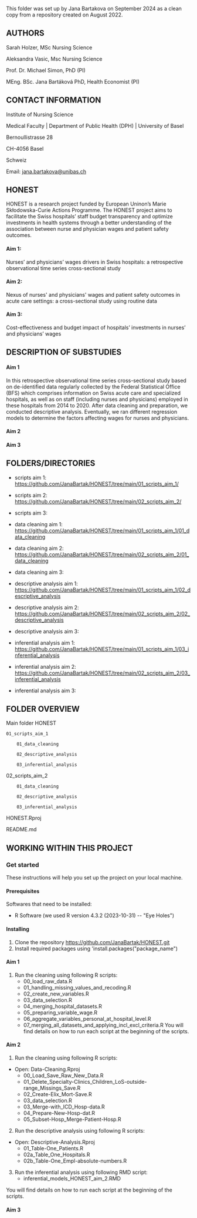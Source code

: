 This folder was set up by Jana Bartakova on September 2024 as a clean copy from a repository created on August 2022.

AUTHORS
-------
Sarah Holzer, MSc Nursing Science

Aleksandra Vasic, Msc Nursing Science

Prof. Dr. Michael Simon, PhD (PI)

MEng. BSc. Jana Bartáková PhD, Health Economist (PI)

CONTACT INFORMATION
-------------------
Institute of Nursing Science

Medical Faculty | Department of Public Health (DPH) | University of Basel

Bernoullistrasse 28

CH-4056 Basel

Schweiz

Email: jana.bartakova@unibas.ch

HONEST
------
HONEST is a research project funded by European Uninon’s Marie Skłodowska-Curie Actions Programme. The HONEST project aims to facilitate the Swiss hospitals’ staff budget transparency and optimize investments in health systems through a better understanding of the association between nurse and physician wages and patient safety outcomes.

#### Aim 1: 

Nurses’ and physicians’ wages drivers in Swiss hospitals: a retrospective observational time series cross-sectional study

#### Aim 2: 

Nexus of nurses' and physicians' wages and patient safety outcomes in acute care settings: a cross-sectional study using routine data

#### Aim 3: 

Cost-effectiveness and budget impact of hospitals’ investments in nurses’ and physicians’ wages


DESCRIPTION OF SUBSTUDIES
-------------------------
#### Aim 1 
In this retrospective observational time series cross-sectional study based on de-identified data regularly collected by the Federal Statistical Office (BFS) which comprises information on Swiss acute care and specialized hospitals, as well as on staff (including nurses and physicians) employed in these hospitals from 2014 to 2020. After data cleaning and preparation, we conducted descriptive analysis. Eventually, we ran different regression models to determine the factors affecting wages for nurses and physicians.

#### Aim 2

#### Aim 3


FOLDERS/DIRECTORIES
-------------------

* scripts aim 1: https://github.com/JanaBartak/HONEST/tree/main/01_scripts_aim_1/
* scripts aim 2: https://github.com/JanaBartak/HONEST/tree/main/02_scripts_aim_2/
* scripts aim 3:

* data cleaning aim 1: https://github.com/JanaBartak/HONEST/tree/main/01_scripts_aim_1/01_data_cleaning 
* data cleaning aim 2: https://github.com/JanaBartak/HONEST/tree/main/02_scripts_aim_2/01_data_cleaning
* data cleaning aim 3:

* descriptive analysis aim 1: https://github.com/JanaBartak/HONEST/tree/main/01_scripts_aim_1/02_descriptive_analysis
* descriptive analysis aim 2: https://github.com/JanaBartak/HONEST/tree/main/02_scripts_aim_2/02_descriptive_analysis
* descriptive analysis aim 3:

* inferential analysis aim 1: https://github.com/JanaBartak/HONEST/tree/main/01_scripts_aim_1/03_inferential_analysis
* inferential analysis aim 2: https://github.com/JanaBartak/HONEST/tree/main/02_scripts_aim_2/03_inferential_analysis
* inferential analysis aim 3:


 FOLDER OVERVIEW
 -------------

Main folder HONEST

	01_scripts_aim_1
 
 		01_data_cleaning
 		
 		02_descriptive_analysis
 		
 		03_inferential_analysis
       
  02_scripts_aim_2
       
 		01_data_cleaning
 		
 		02_descriptive_analysis
 		
 		03_inferential_analysis
       
  HONEST.Rproj
       
  README.md


 WORKING WITHIN THIS PROJECT
 ---------------------------

### Get started
These instructions will help you set up the project on your local machine.

#### Prerequisites
Softwares that need to be installed:
- R Software (we used R version 4.3.2 (2023-10-31) -- "Eye Holes")

#### Installing
1. Clone the repository https://github.com/JanaBartak/HONEST.git
2. Install required packages using 'install.packages("package_name")

#### Aim 1
1. Run the cleaning using following R scripts:
	- 00_load_raw_data.R
	- 01_handling_missing_values_and_recoding.R
	- 02_create_new_variables.R
	- 03_data_selection.R
	- 04_merging_hospital_datasets.R
	- 05_preparing_variable_wage.R
	- 06_aggregate_variables_personal_at_hospital_level.R
	- 07_merging_all_datasets_and_applying_incl_excl_criteria.R
You will find details on how to run each script at the beginning of the scripts. 

#### Aim 2
1. Run the cleaning using following R scripts:
- Open: Data-Cleaning.Rproj
	- 00_Load_Save_Raw_New_Data.R
	- 01_Delete_Specialty-Clinics_Children_LoS-outside-range_Missings_Save.R
	- 02_Create-Elix_Mort-Save.R
	- 03_data_selection.R
	- 03_Merge-with_ICD_Hosp-data.R
	- 04_Prepare-New-Hosp-dat.R
	- 05_Subset-Hosp_Merge-Patient-Hosp.R
	
2. Run the descriptive analysis using following R scripts:
- Open: Descriptive-Analysis.Rproj
	- 01_Table-One_Patients.R
	- 02a_Table_One_Hospitals.R
	- 02b_Table-One_Empl-absolute-numbers.R
	
3. Run the inferential analysis using following RMD script:
	- inferential_models_HONEST_aim_2.RMD
	
You will find details on how to run each script at the beginning of the scripts.

#### Aim 3




